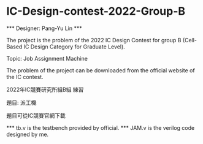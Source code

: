 # IC-Design-contest-2022-Group-B

*** Designer: Pang-Yu Lin ***

The project is the problem of the 2022 IC Design Contest for group B (Cell-Based IC Design Category for Graduate Level). 

Topic: Job Assignment Machine

The problem of the project can be downloaded from the official website of the IC contest.

2022年IC競賽研究所組B組 練習

題目: 派工機

題目可從IC競賽官網下載

*** tb.v is the testbench provided by official.
*** JAM.v is the verilog code designed by me.

